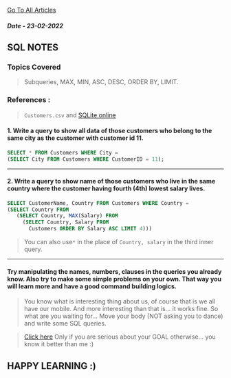 
[Go To All Articles](/sql-notes-2022)  

##### Date - 23-02-2022  
 
## SQL NOTES  
### Topics Covered  
 > Subqueries,  MAX, MIN, ASC, DESC, ORDER BY, LIMIT.    

### References :
> ```Customers.csv``` and  [SQLite online](https://sqliteonline.com/)  

#### 1. Write a query to show all data of those customers who belong to the same city as the customer with customer id 11.
```sql
SELECT * FROM Customers WHERE City =
(SELECT City FROM Customers WHERE CustomerID = 11);
```  
---  
 
#### 2. Write a query to show name of those customers who live in the same country where the customer having fourth (4th) lowest salary lives.  
```sql  
SELECT CustomerName, Country FROM Customers WHERE Country = 
(SELECT Country FROM 
   (SELECT Country, MAX(Salary) FROM 
     (SELECT Country, Salary FROM 
       Customers ORDER BY Salary ASC LIMIT 4)))
```  

> You can also use```*```  in the place of ```Country, salary``` in the third inner query.  

---

#### Try manipulating the names, numbers, clauses  in the queries you already know. Also try to make some simple problems on your own. That way you will learn more and have a good command building logics.  

>  You know what is interesting thing about us, of course that is we all have our mobile. And more interesting than that is... it works fine. So what are you waiting for... Move your body (NOT asking you to dance) and write some SQL queries.
  
> [Click here](https://www.w3resource.com/sql-exercises/) Only if you are serious about your GOAL otherwise... you know it better than me :)

## HAPPY LEARNING :)   
